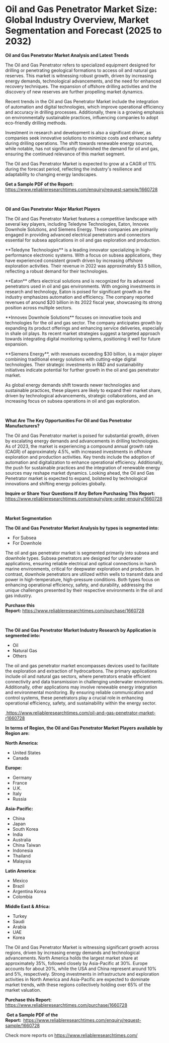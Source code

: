 <p><h1>Oil and Gas Penetrator Market Size: Global Industry Overview, Market Segmentation and Forecast (2025 to 2032)</h1></p><p><strong>Oil and Gas Penetrator Market Analysis and Latest Trends</strong></p>
<p><p>The Oil and Gas Penetrator refers to specialized equipment designed for drilling or penetrating geological formations to access oil and natural gas reserves. This market is witnessing robust growth, driven by increasing energy demands, technological advancements, and the need for enhanced recovery techniques. The expansion of offshore drilling activities and the discovery of new reserves are further propelling market dynamics.</p><p>Recent trends in the Oil and Gas Penetrator Market include the integration of automation and digital technologies, which improve operational efficiency and accuracy in drilling processes. Additionally, there is a growing emphasis on environmentally sustainable practices, influencing companies to adopt eco-friendly drilling methods.</p><p>Investment in research and development is also a significant driver, as companies seek innovative solutions to minimize costs and enhance safety during drilling operations. The shift towards renewable energy sources, while notable, has not significantly diminished the demand for oil and gas, ensuring the continued relevance of this market segment.</p><p>The Oil and Gas Penetrator Market is expected to grow at a CAGR of 11% during the forecast period, reflecting the industry's resilience and adaptability to changing energy landscapes.</p></p>
<p><strong>Get a Sample PDF of the Report:&nbsp;</strong> <a href="https://www.reliableresearchtimes.com/enquiry/request-sample/1660728?utm_campaign=3067&utm_medium=2&utm_source=Github&utm_content=ia&utm_term=29032025&utm_id=oil-and-gas-penetrator">https://www.reliableresearchtimes.com/enquiry/request-sample/1660728</a></p>
<p>&nbsp;</p>
<p><strong>Oil and Gas Penetrator Major Market Players</strong></p>
<p><p>The Oil and Gas Penetrator Market features a competitive landscape with several key players, including Teledyne Technologies, Eaton, Innovex Downhole Solutions, and Siemens Energy. These companies are primarily engaged in providing advanced electrical penetrators and connectors essential for subsea applications in oil and gas exploration and production.</p><p>**Teledyne Technologies** is a leading innovator specializing in high-performance electronic systems. With a focus on subsea applications, they have experienced consistent growth driven by increasing offshore exploration activities. Their revenue in 2022 was approximately $3.5 billion, reflecting a robust demand for their technologies.</p><p>**Eaton** offers electrical solutions and is recognized for its advanced penetrators used in oil and gas environments. With ongoing investments in research and technology, Eaton is poised for significant growth as the industry emphasizes automation and efficiency. The company reported revenues of around $20 billion in its 2022 fiscal year, showcasing its strong position across multiple sectors.</p><p>**Innovex Downhole Solutions** focuses on innovative tools and technologies for the oil and gas sector. The company anticipates growth by expanding its product offerings and enhancing service deliveries, especially in shale oil plays. Its recent market strategies suggest a targeted approach towards integrating digital monitoring systems, positioning it well for future expansion.</p><p>**Siemens Energy**, with revenues exceeding $30 billion, is a major player combining traditional energy solutions with cutting-edge digital technologies. Their strategic investments in R&D and sustainability initiatives indicate potential for further growth in the oil and gas penetrator market.</p><p>As global energy demands shift towards newer technologies and sustainable practices, these players are likely to expand their market share, driven by technological advancements, strategic collaborations, and an increasing focus on subsea operations in oil and gas exploration.</p></p>
<p>&nbsp;</p>
<p><strong>What Are The Key Opportunities For Oil and Gas Penetrator Manufacturers?</strong></p>
<p><p>The Oil and Gas Penetrator market is poised for substantial growth, driven by escalating energy demands and advancements in drilling technologies. As of 2023, the market is experiencing a compound annual growth rate (CAGR) of approximately 4.5%, with increased investments in offshore exploration and production activities. Key trends include the adoption of automation and digitalization to enhance operational efficiency. Additionally, the push for sustainable practices and the integration of renewable energy sources may reshape market dynamics. Looking ahead, the Oil and Gas Penetrator market is expected to expand, bolstered by technological innovations and shifting energy policies globally.</p></p>
<p><strong>Inquire or Share Your Questions If Any Before Purchasing This Report:</strong> <a href="https://www.reliableresearchtimes.com/enquiry/pre-order-enquiry/1660728?utm_campaign=3067&utm_medium=2&utm_source=Github&utm_content=ia&utm_term=29032025&utm_id=oil-and-gas-penetrator">https://www.reliableresearchtimes.com/enquiry/pre-order-enquiry/1660728</a></p>
<p>&nbsp;</p>
<p><strong>Market Segmentation</strong></p>
<p><strong>The Oil and Gas Penetrator Market Analysis by types is segmented into:</strong></p>
<p><ul><li>For Subsea</li><li>For Downhole</li></ul></p>
<p><p>The oil and gas penetrator market is segmented primarily into subsea and downhole types. Subsea penetrators are designed for underwater applications, ensuring reliable electrical and optical connections in harsh marine environments, critical for deepwater exploration and production. In contrast, downhole penetrators are utilized within wells to transmit data and power in high-temperature, high-pressure conditions. Both types focus on enhancing operational efficiency, safety, and durability, addressing the unique challenges presented by their respective environments in the oil and gas industry.</p></p>
<p><strong>Purchase this Report:&nbsp;</strong><a href="https://www.reliableresearchtimes.com/purchase/1660728?utm_campaign=3067&utm_medium=2&utm_source=Github&utm_content=ia&utm_term=29032025&utm_id=oil-and-gas-penetrator">https://www.reliableresearchtimes.com/purchase/1660728</a></p>
<p>&nbsp;</p>
<p><strong>The Oil and Gas Penetrator Market Industry Research by Application is segmented into:</strong></p>
<p><ul><li>Oil</li><li>Natural Gas</li><li>Others</li></ul></p>
<p><p>The oil and gas penetrator market encompasses devices used to facilitate the exploration and extraction of hydrocarbons. The primary applications include oil and natural gas sectors, where penetrators enable efficient connectivity and data transmission in challenging underwater environments. Additionally, other applications may involve renewable energy integration and environmental monitoring. By ensuring reliable communication and control systems, these penetrators play a crucial role in enhancing operational efficiency, safety, and sustainability within the energy sector.</p></p>
<p><a href="https://www.reliableresearchtimes.com/oil-and-gas-penetrator-market-r1660728?utm_campaign=3067&utm_medium=2&utm_source=Github&utm_content=ia&utm_term=29032025&utm_id=oil-and-gas-penetrator">&nbsp;https://www.reliableresearchtimes.com/oil-and-gas-penetrator-market-r1660728</a></p>
<p><strong>In terms of Region, the Oil and Gas Penetrator Market Players available by Region are:</strong></p>
<p>
    <p> <strong> North America: </strong>
        <ul>
            <li>United States</li>
            <li>Canada</li>
        </ul>
        </p> 
    <p> <strong> Europe: </strong>
        <ul>
            <li>Germany</li>
            <li>France</li>
            <li>U.K.</li>
            <li>Italy</li>
            <li>Russia</li>
        </ul>
        </p> 
    <p> <strong> Asia-Pacific: </strong>
        <ul>
            <li>China</li>
            <li>Japan</li>
            <li>South Korea</li>
            <li>India</li>
            <li>Australia</li>
            <li>China Taiwan</li>
            <li>Indonesia</li>
            <li>Thailand</li>
            <li>Malaysia</li>
        </ul>
        </p> 
    <p> <strong> Latin America: </strong>
        <ul>
            <li>Mexico</li>
            <li>Brazil</li>
            <li>Argentina Korea</li>
            <li>Colombia</li>
        </ul>
        </p> 
    <p> <strong> Middle East & Africa: </strong>
        <ul>
            <li>Turkey</li>
            <li>Saudi</li>
            <li>Arabia</li>
            <li>UAE</li>
            <li>Korea</li>
        </ul>
    </p>
    </p>
<p><p>The Oil and Gas Penetrator Market is witnessing significant growth across regions, driven by increasing energy demands and technological advancements. North America holds the largest market share at approximately 35%, followed closely by Asia-Pacific at 30%. Europe accounts for about 20%, while the USA and China represent around 10% and 5%, respectively. Strong investments in infrastructure and exploration activities in North America and Asia-Pacific are expected to dominate market trends, with these regions collectively holding over 65% of the market valuation.</p></p>
<p><strong>Purchase this Report: </strong><a href="https://www.reliableresearchtimes.com/purchase/1660728?utm_campaign=3067&utm_medium=2&utm_source=Github&utm_content=ia&utm_term=29032025&utm_id=oil-and-gas-penetrator">https://www.reliableresearchtimes.com/purchase/1660728</a></p>
<p>&nbsp;<strong>Get a Sample PDF of the Report:&nbsp;&nbsp;</strong><a href="https://www.reliableresearchtimes.com/enquiry/request-sample/1660728?utm_campaign=3067&utm_medium=2&utm_source=Github&utm_content=ia&utm_term=29032025&utm_id=oil-and-gas-penetrator">https://www.reliableresearchtimes.com/enquiry/request-sample/1660728</a></p>
<p><strong></strong></p>
<p>Check more reports on <a href="https://www.reliableresearchtimes.com/?utm_campaign=3067&utm_medium=2&utm_source=Github&utm_content=ia&utm_term=29032025&utm_id=oil-and-gas-penetrator">https://www.reliableresearchtimes.com/</a></p>